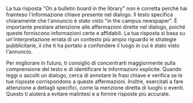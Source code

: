 La tua risposta "On a bulletin board in the library" non è corretta perché hai frainteso l'informazione chiave presente nel dialogo. Il testo specifica chiaramente che l'annuncio è stato visto "in the campus newspaper". È importante prestare attenzione alle affermazioni dirette nel dialogo, poiché queste forniscono informazioni certe e affidabili. La tua risposta si basa su un'interpretazione errata di un contesto più ampio riguardo le strategie pubblicitarie, il che ti ha portato a confondere il luogo in cui è stato visto l'annuncio.

Per migliorare in futuro, ti consiglio di concentrarti maggiormente sulla comprensione del testo e di identificare le informazioni esplicite. Quando leggi o ascolti un dialogo, cerca di annotare le frasi chiave e verifica se le tue risposte corrispondono a queste affermazioni. Inoltre, esercitati a fare attenzione a dettagli specifici, come la menzione diretta di luoghi o eventi. Questo ti aiuterà a evitare malintesi e a fornire risposte più accurate.